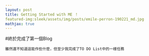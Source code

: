 ```yaml
---
layout: post
title: Getting Started with ME ！
featured-img:sleek/assets/img/posts/emile-perron-190221_md.jpg
mathjax: true
---
```


#終於完成了第一個Blog

    雖然還不知道這能作些什麼，但至少我完成了TO DO List中的一樣任務
